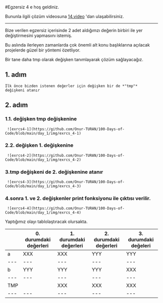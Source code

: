 #Egzersiz 4 e hoş geldiniz.

Bununla ilgili çözüm videosuna [14.video](https://www.udemy.com/course/100-days-of-code/learn/lecture/17837490#overview) 'dan ulaşabilirsiniz.
***

Bize verilen egzersiz içerisinde 2 adet aldığımzı değerin birbiri ile yer değiştirmesini yapmasıını istemiş.

Bu aslında ilerleyen zamanlarda çok önemli alt konu başlıklarına açılacak projelerde güzel bir yöntemi özetliyor.

Bir tane daha tmp olarak değişken tanımlayarak çözüm sağlayacağız.

## 1. adım
	İlk önce bizden istenen değerler için değişken bir de *"tmp"* değişkeni atanır
## 2. adım
### 1.1. değişken tmp değişkenine
	 ![exrcs4-1](https://github.com/Onur-TURAN/100-Days-of-Code/blob/main/day_1/img/exrcs_4-1)
### 2.2. değişken 1. değişkenine
	 ![exrcs4-2](https://github.com/Onur-TURAN/100-Days-of-Code/blob/main/day_1/img/exrcs_4-2)
### 3.tmp değişkeni de 2. değişkenine atanır
	 ![exrcs4-3](https://github.com/Onur-TURAN/100-Days-of-Code/blob/main/day_1/img/exrcs_4-3)
### 4.sonra 1. ve 2. değişkenler print fonksiyonu ile çıktısı verilir.
	 ![exrcs4-4](https://github.com/Onur-TURAN/100-Days-of-Code/blob/main/day_1/img/exrcs_4-4)

Yaptığımız olayı tablolaştıracak olursakta.

||0. durumdaki değerleri|1. durumdaki değerleri| 2. durumdaki değerleri|3. durumdaki değeleri|
|---|---|---|---|---|
|a|XXX|XXX|YYY|YYY|
|---|---|---|---|---|
|b|YYY|YYY|YYY|XXX|
|---|---|---|---|---|
|TMP||XXX|XXX|XXX|
|---|---|---|---|---|
